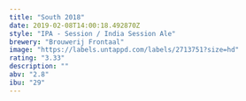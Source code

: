 ```yaml
---
title: "South 2018"
date: 2019-02-08T14:00:18.492870Z
style: "IPA - Session / India Session Ale"
brewery: "Brouwerij Frontaal"
image: "https://labels.untappd.com/labels/2713751?size=hd"
rating: "3.33"
description: ""
abv: "2.8"
ibu: "29"
---
```


